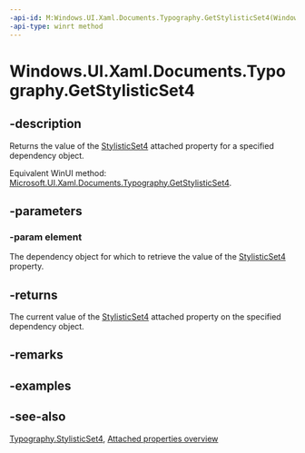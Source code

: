 ```yaml
---
-api-id: M:Windows.UI.Xaml.Documents.Typography.GetStylisticSet4(Windows.UI.Xaml.DependencyObject)
-api-type: winrt method
---
```


<!-- Method syntax
public bool GetStylisticSet4(Windows.UI.Xaml.DependencyObject element)
-->

# Windows.UI.Xaml.Documents.Typography.GetStylisticSet4

## -description
Returns the value of the [StylisticSet4](typography_stylisticset4.md) attached property for a specified dependency object.

Equivalent WinUI method: [Microsoft.UI.Xaml.Documents.Typography.GetStylisticSet4](/windows/winui/api/microsoft.ui.xaml.documents.typography.getstylisticset4).

## -parameters
### -param element
The dependency object for which to retrieve the value of the [StylisticSet4](typography_stylisticset4.md) property.

## -returns
The current value of the [StylisticSet4](typography_stylisticset4.md) attached property on the specified dependency object.

## -remarks

## -examples

## -see-also

[Typography.StylisticSet4](typography_stylisticset4.md), [Attached properties overview](/windows/uwp/xaml-platform/attached-properties-overview)
